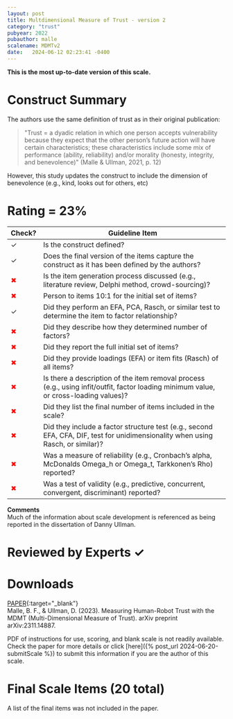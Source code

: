```yaml
---
layout: post
title: Multdimensional Measure of Trust - version 2
category: "trust"
pubyear: 2022
pubauthor: malle
scalename: MDMTv2
date:   2024-06-12 02:23:41 -0400
---
```


**This is the most up-to-date version of this scale.**

# Construct Summary

The authors use the same definition of trust as in their original publication:

>"Trust = a dyadic relation in which one person accepts vulnerability because they
>expect that the other person’s future action will have certain characteristics; these
>characteristics include some mix of performance (ability, reliability) and/or morality
>(honesty, integrity, and benevolence)" (Malle & Ullman, 2021, p. 12)

However, this study updates the construct to include the dimension of benevolence (e.g., kind, looks out for others, etc)

# Rating = 23% 

<table>
  <thead>
    <tr>
      <th>Check?</th>
      <th>Guideline Item</th>
    </tr>
  </thead>
  <tbody>
    <tr>
      <td>&#10003;</td>
      <td>Is the construct defined?</td>
    </tr>
    <tr>
      <td>&#10003;</td>
      <td>Does the final version of the items capture the construct as it has been defined by the authors?</td>
    </tr>
    <tr>
      <td style="color: red;">&#10006;</td>
      <td>Is the item generation process discussed (e.g., literature review, Delphi method, crowd-sourcing)?</td>
    </tr>
    <tr>
      <td style="color: red;">&#10006;</td>
      <td>Person to items 10:1 for the initial set of items?</td>
    </tr>
    <tr>
      <td>&#10003;</td>
      <td>Did they perform an EFA, PCA, Rasch, or similar test to determine the item to factor relationship?</td>
    </tr>
    <tr>
      <td style="color: red;">&#10006;</td>
      <td>Did they describe how they determined number of factors?</td>
    </tr>
    <tr>
      <td style="color: red;">&#10006;</td>
      <td>Did they report the full initial set of items?</td>
    </tr>
    <tr>
      <td style="color: red;">&#10006;</td>
      <td>Did they provide loadings (EFA) or item fits (Rasch) of all items?</td>
    </tr>
    <tr>
      <td style="color: red;">&#10006;</td>
      <td>Is there a description of the item removal process (e.g., using infit/outfit, factor loading minimum value, or cross-loading values)?</td>
    </tr>
    <tr>
      <td style="color: red;">&#10006;</td>
      <td>Did they list the final number of items included in the scale?</td>
    </tr>
    <tr>
      <td style="color: red;">&#10006;</td>
      <td>Did they include a factor structure test (e.g., second EFA, CFA, DIF, test for unidimensionality when using Rasch, or similar)?</td>
    </tr>
    <tr>
      <td style="color: red;">&#10006;</td>
      <td>Was a measure of reliability (e.g., Cronbach’s alpha, McDonalds Omega_h or Omega_t, Tarkkonen’s Rho) reported?</td>
    </tr>
    <tr>
      <td style="color: red;">&#10006;</td>
      <td>Was a test of validity (e.g., predictive, concurrent, convergent, discriminant) reported?</td>
    </tr>
  </tbody>
</table>


**Comments**
<br> Much of the information about scale development is referenced as being reported in the dissertation of Danny Ullman.

# Reviewed by Experts &#10003;

# Downloads
[PAPER](https://arxiv.org/abs/2311.14887){:target="_blank"}
<br>Malle, B. F., & Ullman, D. (2023). Measuring Human-Robot Trust with the MDMT (Multi-Dimensional Measure of Trust). arXiv preprint arXiv:2311.14887.

PDF of instructions for use, scoring, and blank scale is not readily available. Check the paper for more details or click [here]({% post_url 2024-06-20-submitScale %}) to submit this information if you are the author of this scale.

# Final Scale Items (20 total)

A list of the final items was not included in the paper.